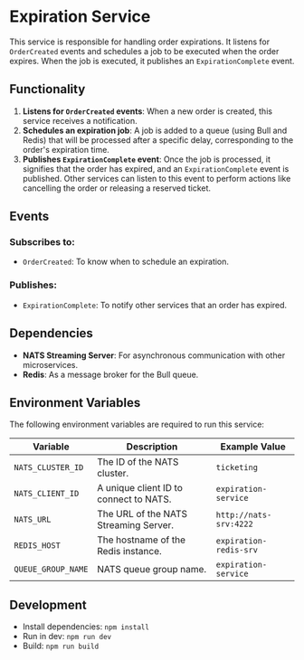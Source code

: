 # Expiration Service

This service is responsible for handling order expirations. It listens for `OrderCreated` events and schedules a job to be executed when the order expires. When the job is executed, it publishes an `ExpirationComplete` event.

## Functionality

1.  **Listens for `OrderCreated` events**: When a new order is created, this service receives a notification.
2.  **Schedules an expiration job**: A job is added to a queue (using Bull and Redis) that will be processed after a specific delay, corresponding to the order's expiration time.
3.  **Publishes `ExpirationComplete` event**: Once the job is processed, it signifies that the order has expired, and an `ExpirationComplete` event is published. Other services can listen to this event to perform actions like cancelling the order or releasing a reserved ticket.

## Events

### Subscribes to:

-   `OrderCreated`: To know when to schedule an expiration.

### Publishes:

-   `ExpirationComplete`: To notify other services that an order has expired.

## Dependencies

-   **NATS Streaming Server**: For asynchronous communication with other microservices.
-   **Redis**: As a message broker for the Bull queue.

## Environment Variables

The following environment variables are required to run this service:

| Variable          | Description                              | Example Value          |
| ----------------- | ---------------------------------------- | ---------------------- |
| `NATS_CLUSTER_ID` | The ID of the NATS cluster.              | `ticketing`            |
| `NATS_CLIENT_ID`  | A unique client ID to connect to NATS.   | `expiration-service`   |
| `NATS_URL`        | The URL of the NATS Streaming Server.    | `http://nats-srv:4222` |
| `REDIS_HOST`      | The hostname of the Redis instance.      | `expiration-redis-srv` |
| `QUEUE_GROUP_NAME`| NATS queue group name.                   | `expiration-service`   |

## Development

-   Install dependencies: `npm install`
-   Run in dev: `npm run dev`
-   Build: `npm run build`
